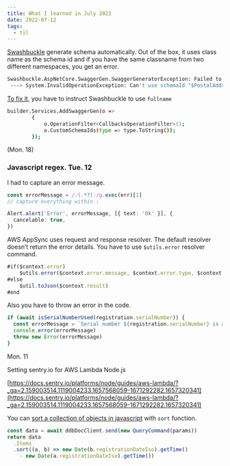 ```yaml
---
title: What I learned in July 2022
date: 2022-07-12
tags:
  - til
---
```


[Swashbuckle](https://github.com/domaindrivendev/Swashbuckle.AspNetCore) generate schema automatically. Out of the box, it uses class name as the schema id and if you have the same classname from two different namespaces, you get an error. 

```bash
Swashbuckle.AspNetCore.SwaggerGen.SwaggerGeneratorException: Failed to generate Operation for action - PayController.RequestTransfer (PlaygroundApi). See inner exception
 ---> System.InvalidOperationException: Can't use schemaId "$PostalAddress24" for type "$ISO20022.Messages.Camt_054_001.V09.PostalAddress24". The same schemaId is already used for type "$ISO20022.Messages.Pacs_008_001.V10.PostalAddress24"
```

[To fix it](https://stackoverflow.com/questions/61881770/invalidoperationexception-cant-use-schemaid-the-same-schemaid-is-already-us), you have to instruct Swashbuckle to use `fullname`

```bash
builder.Services.AddSwaggerGen(o =>
		{
			o.OperationFilter<CallbacksOperationFilter>();
			o.CustomSchemaIds(type => type.ToString());
		});
```

(Mon. 18)

### Javascript regex. Tue. 12

I had to capture an error message.

```typescript
const errorMessage = /:(.*?):/g.exec(err)[1] 
// capture everything within :

Alert.alert('Error', errorMessage, [{ text: 'Ok' }], {
  cancelable: true,
})
```

AWS AppSync uses request and response resolver. The default resolver doesn’t return the error details. You have to use `$utils.error` resolver command.

```typescript
#if($context.error)
    $utils.error($context.error.message, $context.error.type, $context.arguments)
#else
    $util.toJson($context.result)
#end
```

Also you have to throw an error in the code.

```typescript
if (await isSerialNumberUsed(registration.serialNumber)) {
  const errorMessage = `Serial number ${registration.serialNumber} is already used`
  console.error(errorMessage)
  throw new Error(errorMessage)
}
```

Mon. 11

Setting sentry.io for AWS Lambda Node.js

[https://docs.sentry.io/platforms/node/guides/aws-lambda/?_ga=2.159003514.1119004233.1657568059-1671292282.1657320341](https://docs.sentry.io/platforms/node/guides/aws-lambda/?_ga=2.159003514.1119004233.1657568059-1671292282.1657320341)

You can [sort a collection of objects in javascript](https://stackoverflow.com/questions/1129216/sort-array-of-objects-by-string-property-value) with `sort` function.

```typescript
const data = await ddbDocClient.send(new QueryCommand(params))
return data
  .Items
  .sort((a, b) => new Date(b.registrationDateIso).getTime()
    - new Date(a.registrationDateIso).getTime())
```


